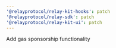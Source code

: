 ```yaml
---
'@relayprotocol/relay-kit-hooks': patch
'@relayprotocol/relay-sdk': patch
'@relayprotocol/relay-kit-ui': patch
---
```


Add gas sponsorship functionality
